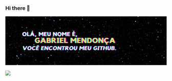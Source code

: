 ### Hi there 👋
<p align="center"> <img src="https://github.com/gabrielgarciamendonca/gabrielgarciamendonca/blob/main/GITBANNER.png" alt="gabrielgarciamendonca" /> </p>

<a target="_Blank" href="https://mail.google.com/mail/?view=cm&fs=1&to=gabriel.dev.lop@gmail.com"><img src="https://img.shields.io/badge/gmail-D14836?&style=for-the-badge&logo=gmail&logoColor=white" /></a>
